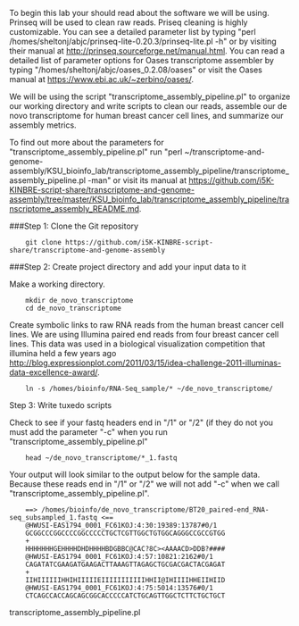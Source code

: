 To begin this lab your should read about the software we will be using. Prinseq will be used to clean raw reads. Priseq cleaning is highly customizable. You can see a detailed parameter list by typing "perl /homes/sheltonj/abjc/prinseq-lite-0.20.3/prinseq-lite.pl -h" or by visiting their manual at http://prinseq.sourceforge.net/manual.html. You can read a detailed list of parameter options for Oases transcriptome assembler by typing "/homes/sheltonj/abjc/oases_0.2.08/oases" or visit the Oases manual at https://www.ebi.ac.uk/~zerbino/oases/. 

We will be using the script "transcriptome_assembly_pipeline.pl" to organize our working directory and write scripts to clean our reads, assemble our de novo transcriptome for human breast cancer cell lines, and summarize our assembly metrics.

To find out more about the parameters for "transcriptome_assembly_pipeline.pl" run "perl ~/transcriptome-and-genome-assembly/KSU_bioinfo_lab/transcriptome_assembly_pipeline/transcriptome_assembly_pipeline.pl -man" or visit its manual at https://github.com/i5K-KINBRE-script-share/transcriptome-and-genome-assembly/tree/master/KSU_bioinfo_lab/transcriptome_assembly_pipeline/transcriptome_assembly_README.md.

###Step 1: Clone the Git repository 

        git clone https://github.com/i5K-KINBRE-script-share/transcriptome-and-genome-assembly
        
###Step 2: Create project directory and add your input data to it

Make a working directory.

        mkdir de_novo_transcriptome
        cd de_novo_transcriptome

Create symbolic links to raw RNA reads from the human breast cancer cell lines. We are using Illumina paired end reads from four breast cancer cell lines. This data was used in a biological visualization competition that illumina held a few years ago http://blog.expressionplot.com/2011/03/15/idea-challenge-2011-illuminas-data-excellence-award/.

        ln -s /homes/bioinfo/RNA-Seq_sample/* ~/de_novo_transcriptome/
        
Step 3: Write tuxedo scripts

Check to see if your fastq headers end in "/1" or "/2" (if they do not you must add the parameter "-c" when you run "transcriptome_assembly_pipeline.pl"

        head ~/de_novo_transcriptome/*_1.fastq
        
Your output will look similar to the output below for the sample data. Because these reads end in "/1" or "/2" we will not add "-c" when we call "transcriptome_assembly_pipeline.pl".

        ==> /homes/bioinfo/de_novo_transcriptome/BT20_paired-end_RNA-seq_subsampled_1.fastq <==
        @HWUSI-EAS1794_0001_FC61KOJ:4:30:19389:13787#0/1
        GCGGCCCGGCCCCGGCCCCCTGCTCGTTGGCTGTGGCAGGGCCGCCGTGG
        +
        HHHHHHHGEHHHHDHDHHHHBDGBBC@CAC?8C><AAAACD>DDB?####
        @HWUSI-EAS1794_0001_FC61KOJ:4:57:10821:2162#0/1
        CAGATATCGAAGATGAAGACTTAAAGTTAGAGCTGCGACGACTACGAGAT
        +
        IIHIIIIIIHHIHIIIIIEIIIIIIIIIIIHHII@IHIIIIHHEIIHIID
        @HWUSI-EAS1794_0001_FC61KOJ:4:75:5014:13576#0/1
        CTCAGCCACCAGCAGCGGCACCCCCATCTGCAGTTGGCTCTTCTGCTGCT





transcriptome_assembly_pipeline.pl
